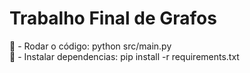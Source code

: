 # Trabalho Final de Grafos

 🚀 - Rodar o código: python src/main.py
 <br>
 📖 - Instalar dependencias: pip install -r requirements.txt
